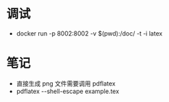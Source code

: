 # 调试
- docker run -p 8002:8002 -v $(pwd):/doc/ -t -i latex

# 笔记
- 直接生成 png 文件需要调用 pdflatex
- pdflatex --shell-escape example.tex
